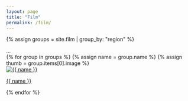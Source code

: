 ```yaml
---
layout: page
title: "Film"
permalink: /film/
---
```


<style>
.collection-grid { … }
.collection-grid__item { … }
.collection-grid__item img { … }
.collection-grid__label { … }
</style>

{% assign groups = site.film | group_by: "region" %}
<div class="collection-grid"> … </div

<div class="collection-grid">
  {% for group in groups %}
    {% assign name  = group.name %}
    {% assign thumb = group.items[0].image %}
    <div class="collection-grid__item">
      <a href="/film/{{ name | downcase }}/">
        <img src="{{ thumb }}" alt="{{ name }}"/>
        <p class="collection-grid__label">{{ name }}</p>
      </a>
    </div>
  {% endfor %}
</div>
